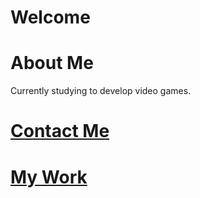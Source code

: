 # Welcome

# About Me
Currently studying to develop video games.

# [Contact Me](equintero21@student.alamo.edu)

# [My Work](https://github.com/equintero032?tab=repositories)
